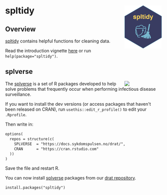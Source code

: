 # spltidy <a href="https://docs.sykdomspulsen.no/spltidy"><img src="man/figures/logo.png" align="right" width="120" /></a>

## Overview 

[spltidy](https://docs.sykdomspulsen.no/spltidy) contains helpful functions for cleaning data.

Read the introduction vignette [here](http://docs.sykdomspulsen.no/spltidy/articles/spltidy.html) or run `help(package="spltidy")`.

## splverse

<a href="https://docs.sykdomspulsen.no/packages"><img src="https://docs.sykdomspulsen.no/packages/splverse.png" align="right" width="120" /></a>

The [splverse](https://docs.sykdomspulsen.no/packages) is a set of R packages developed to help solve problems that frequently occur when performing infectious disease surveillance.

If you want to install the dev versions (or access packages that haven't been released on CRAN), run `usethis::edit_r_profile()` to edit your `.Rprofile`. 

Then write in:

```
options(
  repos = structure(c(
    SPLVERSE  = "https://docs.sykdomspulsen.no/drat/",
    CRAN      = "https://cran.rstudio.com"
  ))
)
```

Save the file and restart R.

You can now install [splverse](https://docs.sykdomspulsen.no/packages) packages from our [drat repository](https://docs.sykdomspulsen.no/drat).

```
install.packages("spltidy")
```

